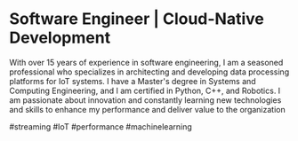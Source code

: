 # Software Engineer | Cloud-Native Development

With over 15 years of experience in software engineering, I am a seasoned professional who specializes in architecting and developing data processing platforms for IoT systems. I have a Master's degree in Systems and Computing Engineering, and I am certified in Python, C++, and Robotics. I am passionate about innovation and constantly learning new technologies and skills to enhance my performance and deliver value to the organization

#streaming #IoT #performance #machinelearning
